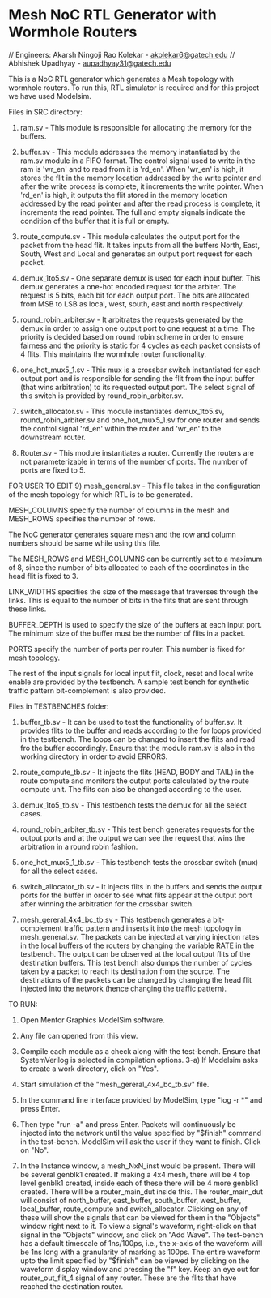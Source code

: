 # Mesh NoC RTL Generator with Wormhole Routers

// Engineers: Akarsh Ningoji Rao Kolekar - akolekar6@gatech.edu
//            Abhishek Upadhyay - aupadhyay31@gatech.edu

This is a NoC RTL generator which generates a Mesh topology with wormhole routers. 
To run this, RTL simulator is required and for this project we have used Modelsim. 

Files in SRC directory:

1) ram.sv - This module is responsible for allocating the memory for the buffers.

2) buffer.sv - This module addresses the memory instantiated by the ram.sv module in a FIFO format. 
The control signal used to write in the ram is 'wr_en' and to read from it is 'rd_en'. 
When 'wr_en' is high, it stores the flit in the memory location addressed by the write pointer and after the write process is complete, it increments the write pointer. 
When 'rd_en' is high, it outputs the flit stored in the memory location addressed by the read pointer and after the read process is complete, it increments the read pointer. 
The full and empty signals indicate the condition of the buffer that it is full or empty.

3) route_compute.sv - This module calculates the output port for the packet from the head flit. 
It takes inputs from all the buffers North, East, South, West and Local and generates an output port request for each packet.

4) demux_1to5.sv - One separate demux is used for each input buffer. 
This demux generates a one-hot encoded request for the arbiter. The request is 5 bits, each bit for each output port. 
The bits are allocated from MSB to LSB as local, west, south, east and north respectively.

5) round_robin_arbiter.sv - It arbitrates the requests generated by the demux in order to assign one output port to one request at a time. 
The priority is decided based on round robin scheme in order to ensure fairness and the priority is static for 4 cycles as each packet consists of 4 flits. 
This maintains the wormhole router functionality.

6) one_hot_mux5_1.sv - This mux is a crossbar switch instantiated for each output port and is responsible for sending the flit from the input buffer (that wins arbitration) to its requested output port. 
The select signal of this switch is provided by round_robin_arbiter.sv.

7) switch_allocator.sv - This module instantiates demux_1to5.sv, round_robin_arbiter.sv and one_hot_mux5_1.sv for one router and sends the control signal 'rd_en' within the router and 'wr_en' to the downstream router.

8) Router.sv - This module instantiates a router. Currently the routers are not parameterizable in terms of the number of ports. 
The number of ports are fixed to 5.

FOR USER TO EDIT
9) mesh_general.sv - This file takes in the configuration of the mesh topology for which RTL is to be generated. 

MESH_COLUMNS specify the number of columns in the mesh and MESH_ROWS specifies the number of rows. 

The NoC generator generates square mesh and the row and column numbers should be same while using this file. 

The MESH_ROWS and MESH_COLUMNS can be currently set to a maximum of 8, since the number of bits allocated to each of the coordinates in the head flit is fixed to 3. 

LINK_WIDTHS specifies the size of the message that traverses through the links. This is equal to the number of bits in the flits that are sent through these links. 

BUFFER_DEPTH is used to specify the size of the buffers at each input port. The minimum size of the buffer must be the number of flits in a packet. 

PORTS specify the number of ports per router. This number is fixed for mesh topology. 

The rest of the input signals for local input flit, clock, reset and local write enable are provided by the testbench. 
A sample test bench for synthetic traffic pattern bit-complement is also provided.

Files in TESTBENCHES folder:

1) buffer_tb.sv - It can be used to test the functionality of buffer.sv. 
It provides flits to the buffer and reads according to the for loops provided in the testbench. 
The loops can be changed to insert the flits and read fro the buffer accordingly. 
Ensure that the module ram.sv is also in the working directory in order to avoid ERRORS.

2) route_compute_tb.sv - It injects the flits (HEAD, BODY and TAIL) in the route compute and monitors the output ports calculated by the route compute unit. 
The flits can also be changed according to the user.

3) demux_1to5_tb.sv - This testbench tests the demux for all the select cases.

4) round_robin_arbiter_tb.sv - This test bench generates requests for the output ports and at the output we can see the request that wins the arbitration in a round robin fashion.

5) one_hot_mux5_1_tb.sv - This testbench tests the crossbar switch (mux) for all the select cases.

6) switch_allocator_tb.sv - It injects flits in the buffers and sends the output ports for the buffer in order to see what flits appear at the output port after winning the arbitration for the crossbar switch.

7) mesh_gereral_4x4_bc_tb.sv - This testbench generates a bit-complement traffic pattern and inserts it into the mesh topology in mesh_general.sv. 
The packets can be injected at varying injection rates in the local buffers of the routers by changing the variable RATE in the testbench. 
The output can be observed at the local output flits of the destination buffers. 
This test bench also dumps the number of cycles taken by a packet to reach its destination from the source. 
The destinations of the packets can be changed by changing the head flit injected into the network (hence changing the traffic pattern).

TO RUN:
1) Open Mentor Graphics ModelSim software.

2) Any file can opened from this view.

3) Compile each module as a check along with the test-bench. Ensure that SystemVerilog is selected in compilation options.
3-a) If Modelsim asks to create a work directory, click on "Yes".

4) Start simulation of the "mesh_gereral_4x4_bc_tb.sv" file. 

5) In the command line interface provided by ModelSim, type "log -r *" and press Enter.

6) Then type "run -a" and press Enter. Packets will continuously be injected into the network until the value specified by "$finish" command in the test-bench. ModelSim will ask the user if they want to finish. Click on "No".

7) In the Instance window, a mesh_NxN_inst would be present. There will be several genblk1 created. If making a 4x4 mesh, there will be 4 top level genblk1 created, inside each of these there will be 4 more genblk1 created. There will be a router_main_dut inside this. The router_main_dut will consist of north_buffer, east_buffer, south_buffer, west_buffer, local_buffer, route_compute and switch_allocator. Clicking on any of these will show the signals that can be viewed for them in the "Objects" window right next to it. To view a signal's waveform, right-click on that signal in the "Objects" window, and click on "Add Wave". The test-bench has a default timescale of 1ns/100ps, i.e., the x-axis of the waveform will be 1ns long with a granularity of marking as 100ps. The entire waveform upto the limit specified by "$finish" can be viewed by clicking on the waveform display window and pressing the "f" key. Keep an eye out for router_out_flit_4 signal of any router. These are the flits that have reached the destination router.
